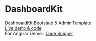 # DashboardKit
DashboardKit Bootstrap 5 Admin Template<br>
[Live demo & code
](https://therichpost.com/dashboardkit-free-bootstrap-5-admin-template/)
<br>
For Angular Demo : [Code Snippet](https://therichpost.com/creating-admin-dashboard-template-using-angular-17-standalone-components/)

